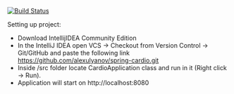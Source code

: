 [![Build Status](https://travis-ci.com/alexulyanov/spring-cardio.svg?token=UA72msSYyTpyTjSCRbxX&branch=master)](https://travis-ci.com/alexulyanov/spring-cardio)

Setting up project:
* Download IntellijIDEA Community Edition
* In the IntelliJ IDEA open VCS -> Checkout from Version Control -> Git/GitHub and paste the following link https://github.com/alexulyanov/spring-cardio.git
* Inside /src folder locate CardioApplication class and run in it (Right click -> Run).
* Application will start on http://localhost:8080 
